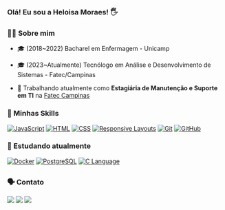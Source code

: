 ### Olá! Eu sou a Heloisa Moraes! 🖐

### ✍🏻 Sobre mim

- 🎓 (2018~2022) Bacharel em Enfermagem - Unicamp
- 🎓 (2023~Atualmente) Tecnólogo em Análise e Desenvolvimento de Sistemas - Fatec/Campinas

- 💼 Trabalhando atualmente como **Estagiária de Manutenção e Suporte em TI** na [Fatec Campinas](https://fateccampinas.com.br/site/)

### 🚀 Minhas Skills

[![JavaScript](https://img.shields.io/badge/JavaScript-yellow?logo=javascript&logoColor=white)](https://developer.mozilla.org/en-US/docs/Web/JavaScript)
[![HTML](https://img.shields.io/badge/HTML-%23E34F26?logo=html5&logoColor=white)](https://developer.mozilla.org/en-US/docs/Web/HTML)
[![CSS](https://img.shields.io/badge/CSS-%231572B6?logo=css3&logoColor=white)](https://developer.mozilla.org/en-US/docs/Web/CSS)
[![Responsive Layouts](https://img.shields.io/badge/Responsive_Layouts-%23000000?logo=css3&logoColor=white&textColor=white)](https://developer.mozilla.org/en-US/docs/Web/CSS/Media_Queries/Using_media_queries)
[![Git](https://img.shields.io/badge/Git-%23F05032?logo=git&logoColor=white)](https://git-scm.com/)
[![GitHub](https://img.shields.io/badge/GitHub-%23181717?logo=github&logoColor=white)](https://github.com/)



### 🌱 Estudando atualmente


[![Docker](https://img.shields.io/badge/Docker-%230db7ed?logo=docker&logoColor=white&labelColor=%230db7ed)](https://www.docker.com/)
[![PostgreSQL](https://img.shields.io/badge/PostgreSQL-%23336791?logo=postgresql&logoColor=white)](https://www.postgresql.org/)
[![C Language](https://img.shields.io/badge/C%20Language-%23A8B9CC?logo=c&logoColor=white&labelColor=%23A8B9CC)](https://learn.microsoft.com/pt-br/cpp/c-language/?view=msvc-170)                

##

### 🗣 Contato

<div>
  <a href="https://instagram.com/hellmor.e" target="_blank"><img src="https://img.shields.io/badge/Instagram-E4405F?style=for-the-badge&logo=instagram&logoColor=white" target="_blank"></a>
  <a href = "mailto:heloisa.rfm@gmail.com"><img src="https://img.shields.io/badge/-Gmail-%23333?style=for-the-badge&logo=gmail&logoColor=white" alvo ="_blank"></a>
  <a href="https://www.linkedin.com/in/hellmore" target="_blank"><img src="https://img.shields.io/badge/LinkedIn-0077B5?style=for-the-badge&logo=linkedin&logoColor=white" target="_blank"></a>
</div>
